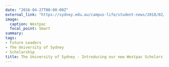 ```yaml
---
date: "2016-04-27T00:00:00Z"
external_link: "https://sydney.edu.au/campus-life/student-news/2018/02/19/introducing-our-new-westpac-scholars.html"
image:
  caption: Westpac
  focal_point: Smart
summary: 
tags:
- Future Leaders
- The University of Sydney
- Scholarship
title: The University of Sydney - Introducing our new Westpac Scholars
---
```



